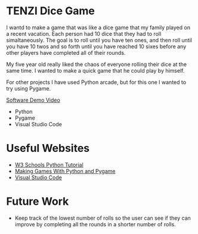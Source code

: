 # TENZI Dice Game



I wantd to make a game that was like a dice game that my family played on a recent vacation. Each person had 10 dice that they had to roll simaltaneously. The goal is to roll until you have ten ones, and then roll until you have 10 twos and so forth until you have reached 10 sixes before any other players have completed all of their rounds. 

My five year old really liked the chaos of everyone rolling their dice at the same time. I wanted to make a quick game that he could play by himself.

For other projects I have used Python arcade, but for this one I wanted to try using Pygame. 



[Software Demo Video](http://youtube.link.goes.here)

* Python
* Pygame
* Visual Studio Code




# Useful Websites

* [W3 Schools Python Tutorial](https://www.w3schools.com/python/)
* [Making Games With Python and Pygame](https://inventwithpython.com/pygame/)
* [Visual Studio Code](https://code.visualstudio.com/docs)


# Future Work


* Keep track of the lowest number of rolls so the user can see if they can improve by completing all the rounds in a shorter number of rolls. 